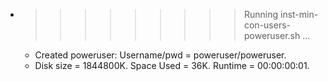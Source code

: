 * >>>>>>>>> Running inst-min-con-users-poweruser.sh ...
  * Created poweruser: Username/pwd = poweruser/poweruser.
  * Disk size = 1844800K. Space Used = 36K. Runtime = 00:00:00:01.
